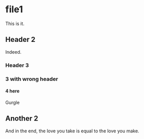 # file1

This is it.

## Header 2

Indeed.

### Header 3
### 3 with wrong header <!-- {{{2 --> <!-- another comment -->
#### 4 here <!-- Keep this comment -->

Gurgle

## Another 2<!-- {{{2 -->

And in the end, the love you take is equal to the love you make.
